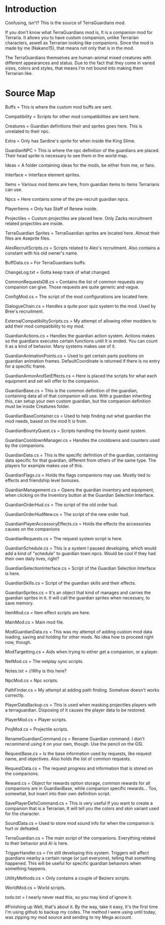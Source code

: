 # Introduction
Confusing, isn't? This is the source of TerraGuardians mod.

If you don't know what TerraGuardians mod is, It is a companion mod for Terraria. It allows you to have custom companion, unlike Terrarian characters, aswell as Terrarian looking like companions. Since the mod is made by me (Nakano15), that means not only that is in the mod.

The TerraGuardians themselves are human-animal mixed creatures with different appearances and status. Due to the fact that they come in varied sizes, colors and styles, that means I'm not bound into making them Terrarian like.

# Source Map

Buffs = This is where the custom mod buffs are sent.

Compatibility = Scripts for other mod compatibilities are sent here.

Creatures = Guardian definitions their and sprites goes here. This is unrelated to their npc.

Extra = Only has Sardine's sprite for when inside the King Slime.

GuardianNPC = This is where the npc definition of the guardians are placed. Their head sprite is necessary to see them in the world map.

Ideas = A folder containing ideas for the mods, be either from me, or fans.

Interface = Interface element sprites.

Items = Various mod items are here, from guardian items to items Terrarians can use.

Npcs = Here contains some of the pre-recruit guardian npcs.

PlayerItems = Only has Staff of Renew inside.

Projectiles = Custom projectiles are placed here. Only Zacks recruitment related projectiles are inside.

TerraGuardian Sprites = TerraGuardian sprites are located here. Almost their files are Aseprite files.

AlexRecruitScripts.cs = Scripts related to Alex's recruitment. Also contains a constant with his old owner's name.

BuffData.cs = For TerraGuardians buffs.

ChangeLog.txt = Gotta keep track of what changed.

CommonRequestsDB.cs = Contains the list of common requests any companion can give. Those requests are quite generic and vague.

ConfigMod.cs = The script of the mod configurations are located here.

DialogueChain.cs = Handles a quite poor quiz system to the mod. Used by Bree's recruitment.

ExternalCompatibilityScripts.cs = My attempt of allowing other modders to add their mod compatibility to my mod.

GuardianActions.cs = Handles the guardian action system. Actions makes so the guardians executes certain functions until It is ended. You can count it as a kind of behavior. Many systems makes use of it.

GuardianAnimationPoints.cs = Used to get certain parts positions on guardian animation frames. DefaultCoordinate is returned if there is no entry for a specific frame.

GuardianArmorAndSetEffects.cs = Here is placed the scripts for what each equipment and set will offer to the companion.

GuardianBase.cs = This is the common definition of the guardian, containing data all of that companion will use. With a guardian inheriting this, can setup your own custom guardian, but the companion definition must be inside Creatures folder.

GuardianBaseContainer.cs = Used to help finding out what guardian the mod needs, based on the mod It is from.

GuardianBountyQuest.cs = Scripts handling the bounty quest system.

GuardianCooldownManager.cs = Handles the cooldowns and counters used by the companions. 

GuardianData.cs = This is the specific definition of the guardian, containing data specific for that guardian, different from others of the same type. The players for example makes use of this.

GuardianFlags.cs = Holds the flags companions may use. Mostly tied to effects and friendship level bonuses.

GuardianManagement.cs = Opens the guardian inventory and equipment, when clicking on the Inventory button at the Guardian Selection Interface.

GuardianOrderHud.cs = The script of the old order hud.

GuardianOrderHudNew.cs = The script of the new order hud.

GuardianPlayerAccessoryEffects.cs = Holds the effects the accessories causes on the companions

GuardianRequests.cs = The request system script is here.

GuardianSchedule.cs = This is a system I paused developing, which would add a kind of "schedule" to guardian town npcs. Would be cool if they had their own daily lives, right?

GuardianSelectionInterface.cs = Script of the Guardian Selection Interface is here.

GuardianSkills.cs = Script of the guardian skills and their effects.

GuardianSprites.cs = It's an object that kind of manages and carries the guardian sprites in it. It will call the guardian sprites when necessary, to save memory.

ItemMod.cs = Item effect scripts are here.

MainMod.cs = Main mod file.

ModGuardianData.cs = This was my attempt of adding custom mod data loading, saving and holding for other mods. No idea how to proceed right now, though.

ModTargetting.cs = Aids when trying to either get a companion, or a player.

NetMod.cs = The netplay sync scripts.

Notes.txt = //Why is this here?

NpcMod.cs = Npc scripts.

PathFinder.cs = My attempt at adding path finding. Somehow doesn't works correctly.

PlayerDataBackup.cs = This is used when masking projectiles players with a terraguardian. Disposing of it causes the player data to be restored.

PlayerMod.cs = Player scripts.

ProjMod.cs = Projectile scripts.

RenameGuardianCommand.cs = Rename Guardian command. I don't recommend using it on your own, though. Use the pencil on the GSI.

RequestBase.cs = Is the base information used by requests, like request name, and objectives. Also holds the list of common requests.

RequestData.cs = The request progress and information that is stored on the companions.

Reward.cs = Object for rewards option storage, common rewards for all companions are in GuardianBase, while companion specific rewards... Too, somewhat, but insert into their own definition script.

SavePlayerDefsCommand.cs = This is very useful If you want to create a companion that is a Terrarian, It will tell you the colors and skin variant used for the character.

SoundData.cs = Used to store mod sound info for when the companion is hurt or defeated.

TerraGuardian.cs = The main script of the companions. Everything related to their behavior and AI is here.

TriggerHandler.cs = I'm still developing this system. Triggers will affect guardians nearby a certain range (or just everyone), telling that something happened. This will be useful for specific guardian behaviors when something happens.

UtilityMethods.cs = Only contains a couple of Beziers scripts.

WorldMod.cs = World scripts.

todo.txt = I nearly never read this, so you may kind of ignore it.

#Finishing up
Well, that's about it. By the way, take it easy, It's the first time I'm using github to backup my codes. The method I were using until today, was zipping my mod source and sending to my Mega account.
